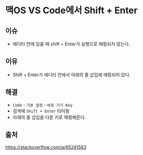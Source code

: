 # 맥OS VS Code에서 Shift + Enter 

## 이슈 
- 에디터 안에 있을 때 shift + Enter가 실행으로 매핑되지 않는다. 

## 이유 
- Shift + Enter가 에디터 안에서 아래의 줄 삽입에 매핑되어 있다. 

## 해결 
-  `Code` -  `기본 설정`  - `바로 가기 Key`
- 검색에 `Shift + Enter` 타이핑 
- 아래의 줄 삽입을 다른 키로 매핑해준다. 

## 출처 
https://stackoverflow.com/a/65241583